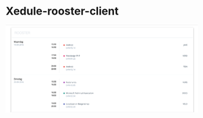 # Xedule-rooster-client

![Interface Preview](https://github.com/MaartenGDev/Xedule-rooster-client/blob/master/public/images/rooster.png)
